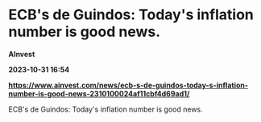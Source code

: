 # ECB's de Guindos: Today's inflation number is good news.
**AInvest**

**2023-10-31 16:54**

**https://www.ainvest.com/news/ecb-s-de-guindos-today-s-inflation-number-is-good-news-2310100024af11cbf4d69ad1/**

ECB's de Guindos: Today's inflation number is good news.